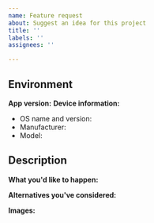 ```yaml
---
name: Feature request
about: Suggest an idea for this project
title: ''
labels: ''
assignees: ''

---
```


## Environment

**App version:**
**Device information:**
 - OS name and version:
 - Manufacturer:
 - Model:

## Description

**What you'd like to happen:**

**Alternatives you've considered:** <!-- if available, else delete -->  

**Images:** <!-- if available, else delete -->
